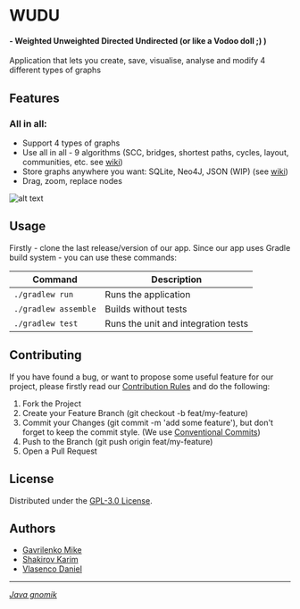 # WUDU

#### - Weighted Unweighted Directed Undirected (or like a Vodoo doll ;) )

Application that lets you create, save, visualise, analyse and modify 4 different types of graphs


## Features

### All in all:
- Support 4 types of graphs
- Use all in all - 9 algorithms (SCC, bridges, shortest paths, cycles, layout, communities, etc. see [wiki])
- Store graphs anywhere you want: SQLite, Neo4J, JSON (WIP) (see [wiki])
- Drag, zoom, replace nodes

![alt text][main_screen_image]

## Usage

Firstly - clone the last release/version of our app. Since our app uses Gradle build system - you can use these commands:

| Command                                | Description                                                           |
|----------------------------------------|-----------------------------------------------------------------------|
| `./gradlew run`                        | Runs the application                                                  |
| `./gradlew assemble`                   | Builds without tests                                                  |
| `./gradlew test`                       | Runs the unit and integration tests                                                   |

## Contributing

If you have found a bug, or want to propose some useful feature for our project, please firstly read our [Contribution Rules][contribute_rules_url] and
do the following:
1. Fork the Project
2. Create your Feature Branch (git checkout -b feat/my-feature)
3. Commit your Changes (git commit -m 'add some feature'), but don't forget to keep the commit style. (We use [Conventional Commits])
4. Push to the Branch (git push origin feat/my-feature)
5. Open a Pull Request

## License

Distributed under the [GPL-3.0 License][repo_license_url].

## Authors

- [Gavrilenko Mike](https://github.com/qrutyy)
- [Shakirov Karim](https://github.com/kar1mgh)
- [Vlasenco Daniel](https://github.com/spisladqo)
_______________________________

[*Java gnomik*][java_gnomik_url]

[wiki]: https://github.com/spbu-coding-2023/graphs-graph-2/wiki
[Conventional Commits]: https://www.conventionalcommits.org/en/v1.0.0/
[repo_license_url]: https://github.com/spbu-coding-2023/graphs-graph-2/blob/main/LICENSE.md
[contribute_rules_url]: https://github.com/spbu-coding-2023/graphs-graph-2/blob/main/CONTRIBUTING.md

[java_gnomik_url]: https://ibb.co/54hJVd2
[main_screen_image]: https://github.com/spbu-coding-2023/graphs-graph-2/assets/64466788/9c708a11-dc6e-4cf9-a848-44f21dec7a37
